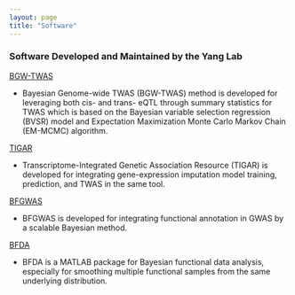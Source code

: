 ```yaml
---
layout: page
title: "Software"
---
```


### Software Developed and Maintained by the Yang Lab

<a class="btn btn-primary"
href="https://github.com/yanglab-emory/BGW-TWAS"
role="button">BGW-TWAS</a>

* Bayesian Genome-wide TWAS (BGW-TWAS) method is developed for leveraging both cis- and trans- eQTL through summary statistics for TWAS which is based on the Bayesian variable selection regression (BVSR) model and Expectation Maximization Monte Carlo Markov Chain (EM-MCMC) algorithm. 


<a class="btn btn-primary"
href="https://github.com/yanglab-emory/TIGAR"
role="button">TIGAR</a>

* Transcriptome-Integrated Genetic Association Resource (TIGAR) is developed for integrating gene-expression imputation model training, prediction, and TWAS in the same tool. 


<a class="btn btn-primary"
href="https://github.com/yanglab-emory/bfGWAS_SS"
role="button">BFGWAS</a>

* BFGWAS is developed for integrating functional annotation in GWAS by a scalable Bayesian method. 


<a class="btn btn-primary"
href="https://github.com/yanglab-emory/BFDA"
role="button">BFDA</a>

* BFDA is a MATLAB package for Bayesian functional data analysis, especially for smoothing multiple functional samples from the same underlying distribution. 





